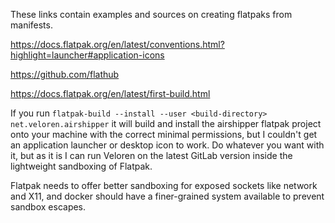 These links contain examples and sources on creating flatpaks from manifests.

https://docs.flatpak.org/en/latest/conventions.html?highlight=launcher#application-icons

https://github.com/flathub

https://docs.flatpak.org/en/latest/first-build.html

If you run `flatpak-build --install --user <build-directory> net.veloren.airshipper` it will build and install the airshipper flatpak project onto your machine with the correct minimal permissions, but I couldn't get an application launcher or desktop icon to work. Do whatever you want with it, but as it is I can run Veloren on the latest GitLab version inside the lightweight sandboxing of Flatpak.

Flatpak needs to offer better sandboxing for exposed sockets like network and X11, and docker should have a finer-grained system available to prevent sandbox escapes.
